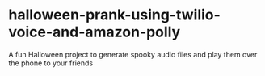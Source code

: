 # halloween-prank-using-twilio-voice-and-amazon-polly
A fun Halloween project to generate spooky audio files and play them over the phone to your friends
